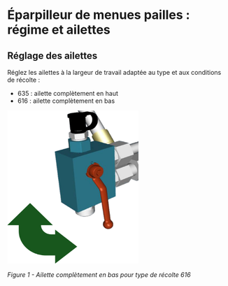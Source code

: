 # Éparpilleur de menues pailles : régime et ailettes

## Réglage des ailettes

Réglez les ailettes à la largeur de travail adaptée au type et aux conditions de récolte :

* 635 : ailette complètement en haut
* 616 : ailette complètement en bas

<img src="images/Image42.png" alt="ailette complètement en bas" width="300" height="350">

*Figure 1 - Ailette complètement en bas pour type de récolte 616*

